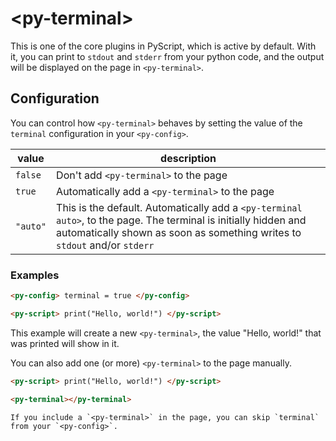 # &lt;py-terminal&gt;

This is one of the core plugins in PyScript, which is active by default. With it, you can print to `stdout` and `stderr` from your python code, and the output will be displayed on the page in `<py-terminal>`.

## Configuration

You can control how `<py-terminal>` behaves by setting the value of the `terminal` configuration in your `<py-config>`.

| value    | description                                                                                                                                                                                  |
| -------- | -------------------------------------------------------------------------------------------------------------------------------------------------------------------------------------------- |
| `false`  | Don't add `<py-terminal>` to the page                                                                                                                                                        |
| `true`   | Automatically add a `<py-terminal>` to the page                                                                                                                                              |
| `"auto"` | This is the default. Automatically add a `<py-terminal auto>`, to the page. The terminal is initially hidden and automatically shown as soon as something writes to `stdout` and/or `stderr` |

### Examples

```html
<py-config> terminal = true </py-config>

<py-script> print("Hello, world!") </py-script>
```

This example will create a new `<py-terminal>`, the value "Hello, world!" that was printed will show in it.

You can also add one (or more) `<py-terminal>` to the page manually.

```html
<py-script> print("Hello, world!") </py-script>

<py-terminal></py-terminal>
```

```{note}
If you include a `<py-terminal>` in the page, you can skip `terminal` from your `<py-config>`.
```
